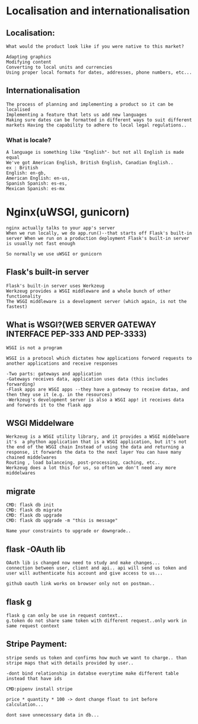 <!-- versions are change for my modules.. need to change everything accordingly.. -->

# Localisation and internationalisation

## Localisation:
    What would the product look like if you were native to this market?

    Adapting graphics
    Modifying content
    Converting to local units and currencies
    Using proper local formats for dates, addresses, phone numbers, etc...

## Internationalisation
    The process of planning and implementing a product so it can be localised
    Implementing a feature that lets us add new languages
    Making sure dates can be formatted in different ways to suit different markets Having the capability to adhere to local legal regulations..

### What is locale?
    A language is something like "English"- but not all English is made equal 
    We've got American English, British English, Canadian English..
    ex : British 
    English: en-gb, 
    American English: en-us, 
    Spanish Spanish: es-es, 
    Mexican Spanish: es-mx

# Nginx(uWSGI, gunicorn)

    nginx actually talks to your app's server
    When we run locally, we do app.run()--that starts off Flask's built-in server When we run on a production deployment Flask's built-in server is usually not fast enough

    So normally we use uWSGI or gunicorn

## Flask's built-in server
    Flask's built-in server uses Werkzeug 
    Werkzeug provides a WSGI middleware and a whole bunch of other functionality
    The WSGI middleware is a development server (which again, is not the fastest)

## What is WSGI?(WEB SERVER GATEWAY INTERFACE PEP-333 AND PEP-3333)
    WSGI is not a program

    WSGI is a protocol which dictates how applications forword requests to another applications and receive responses

    -Two parts: gateways and application
    -Gateways receives data, application uses data (this includes forwarding)
    -Flask apps are WSGI apps --they have a gateway to receive dataa, and then they use it (e.g. in the resources)
    -Werkzeug's development server is also a WSGI app! it receives data and forwords it to the flask app

## WSGI Middelware
    Werkzeug is a WSGI utility library, and it provides a WSGI middelware 
    it's  a phython application that is a WSGI application, but it's not the end of the WSGI chain Instead of using the data and returning a response, it forwards the data to the next layer You can have many chained middelwares
    Routing , load balanceing. post-processing, caching, etc..
    Werkzeug does a lot this for us, so often we don't need any more middelwares

## migrate
    CMD: flask db init 
    CMD: flask db migrate
    CMD: flask db upgrade
    CMD: flask db upgrade -m "this is message"

    Name your constraints to upgrade or downgrade..

## flask -OAuth lib
    OAuth lib is changed now need to study and make changes...
    connection between user, client and api.. api will send us token and user will authenticate his account and give access to us...

    github oauth link works on browser only not on postman.. 

## flask g
    flask g can only be use in request context..
    g.token do not share same token with different request..only work in same request context
    
## Stripe Payment:
    stripe sends us token and confirms how much we want to charge.. than stripe maps that with details provided by user..

    -dont bind relationship in databse everytime make different table instead that have ids

    CMD:pipenv install stripe 

    price * quantity * 100 -> dont change float to int before calculation...

    dont save unnecessary data in db...